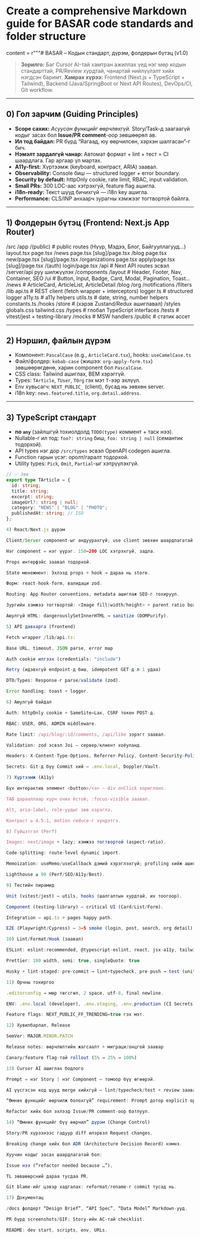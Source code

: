 # Create a comprehensive Markdown guide for BASAR code standards and folder structure
content = r"""# BASAR – Кодын стандарт, дүрэм, фолдерын бүтэц (v1.0)

> **Зорилго:** Баг Cursor AI-тай хамтран ажиллах үед нэг мөр кодын стандарттай, PR/Review хурдтай, чанартай нийлүүлэлт хийх нэгдсэн баримт.
> **Хамрах хүрээ:** Frontend (Next.js + TypeScript + Tailwind), Backend (Java/SpringBoot or Next API Routes), DevOps/CI, Git workflow.

---

## 0) Гол зарчим (Guiding Principles)
- **Scope сахих:** *Асуусан функцийг өөрчлөхгүй.* Story/Task-д заагаагүй кодыг засах бол **Issue/PR comment**-оор зөвшөөрөл ав.
- **Ил тод байдал:** PR бүрд “Яагаад, юу өөрчилсөн, хэрхэн шалгасан”-г бич.
- **Нэмэлт зардалгүй чанар:** Автомат формат + lint + тест = CI шаардлага. Гар аргаар үл мартах.
- **A11y-first:** Хүртээмж (keyboard, контраст, ARIA) заавал.
- **Observability:** Console биш — structured logger + error boundary.
- **Security by default:** httpOnly cookie, rate limit, RBAC, input validation.
- **Small PRs:** 300 LOC-аас хэтрэхгүй, feature flag ашигла.
- **i18n-ready:** Текст шууд бичихгүй — i18n key ашигла.
- **Performance:** CLS/INP анхаарч зурагны хэмжээг тогтвортой байлга.

---

## 1) Фолдерын бүтэц (Frontend: Next.js App Router)

/src
/app
/(public) # public routes (Нүүр, Мэдээ, Блог, Байгууллагууд...)
layout.tsx
page.tsx
/news
page.tsx
[slug]/page.tsx
/blog
page.tsx
new/page.tsx
[slug]/page.tsx
/organizations
page.tsx
apply/page.tsx
[slug]/page.tsx
/(auth)
login/page.tsx
/api # Next API routes эсвэл /server/api руу шилжүүлэх
/components
/layout # Header, Footer, Nav, Container, SEO
/ui # Button, Input, Badge, Card, Modal, Pagination, Toast...
/news # ArticleCard, ArticleList, ArticleDetail
/blog
/org
/notifications
/filters
/lib
api.ts # REST client (fetch wrapper + interceptors)
logger.ts # structured logger
a11y.ts # a11y helpers
utils.ts # date, string, number helpers
constants.ts
/hooks
/store # (хэрэв Zustand/Redux ашиглавал)
/styles
globals.css
tailwind.css
/types # глобал TypeScript interfaces
/tests # vitest/jest + testing-library
/mocks # MSW handlers
/public # статик ассет


---

## 2) Нэршил, файлын дүрэм
- Компонент: `PascalCase` (e.g., `ArticleCard.tsx`), hooks: `useCamelCase.ts`
- Файл/фолдер: `kebab-case` (жишээ: `org-apply-form.tsx`) зөвшөөрөгдөнө, харин component бол `PascalCase`.
- CSS class: Tailwind ашиглах, BEM хэрэггүй.
- Types: `TArticle`, `TUser`, `TOrg` гэх мэт `T`-ээр эхлүүл.
- Env хувьсагч: `NEXT_PUBLIC_` (client), бусад нь зөвхөн server.
- i18n key: `news.featured.title`, `org.detail.address`.

---

## 3) TypeScript стандарт
- **no `any`** (зайлшгүй тохиолдолд `TODO(type)` коммент + таск нээ).
- Nullable-г ил тод: `foo?: string` биш, `foo: string | null` (семантик тодорхой).
- API types нэг дор `/src/types` эсвэл OpenAPI codegen ашигла.
- Function гарын үсэг: оролт/гаралт тодорхой.
- Utility types: `Pick`, `Omit`, `Partial`-ыг хэтрүүлэхгүй.

```ts
// ✅ Зөв
export type TArticle = {
  id: string;
  title: string;
  excerpt: string;
  imageUrl?: string | null;
  category: "NEWS" | "BLOG" | "PHOTO";
  publishedAt: string; // ISO
};

4) React/Next.js дүрэм

Client/Server component-ыг андуурахгүй; use client зөвхөн шаардлагатай үед.

Нэг component = нэг үүрэг. 150–200 LOC хэтрэхгүй, задла.

Props интерфэйс заавал тодорхой.

State менежмент: Эхлээд props + hook → дараа нь store.

Форм: react-hook-form, валидаци zod.

Routing: App Router conventions, metadata ашиглаж SEO-г тохируул.

Зургийн хэмжээ тогтвортой: <Image fill|width/height> + parent ratio box.

Аюулгүй HTML: dangerouslySetInnerHTML → sanitize (DOMPurify).

5) API давхарга (frontend)

Fetch wrapper /lib/api.ts:

Base URL, timeout, JSON parse, error map

Auth cookie илгээх (credentials: "include")

Retry (идэвхгүй endpoint-д биш, idempotent GET-д л 1 удаа)

DTO/Types: Response-г parse/validate (zod).

Error handling: toast + logger.

6) Аюулгүй байдал

Auth: httpOnly cookie + SameSite=Lax, CSRF токен POST-д.

RBAC: USER, ORG, ADMIN middleware.

Rate limit: /api/blog/:id/comments, /api/like зэрэгт заавал.

Validation: zod эсвэл Joi – сервер/клиент хоёуланд.

Headers: X-Content-Type-Options, Referrer-Policy, Content-Security-Policy (nonce).

Secrets: Git-д бүү Commit хий — .env.local, Doppler/Vault.

7) Хүртээмж (A11y)

Бүх интерактив элемент <button>/<a> — div onClick хориглоно.

TAB дарааллаар хүрч очих ёстой; :focus-visible заавал.

Alt, aria-label, role-уудыг зөв хэрэглэ.

Контраст ≥ 4.5:1, motion reduce-г хүндэтгэ.

8) Гүйцэтгэл (Perf)

Images: next/image + lazy; хэмжээ тогтвортой (aspect-ratio).

Code-splitting: route-level dynamic import.

Memoization: useMemo/useCallback дэмий хэрэглэхгүй; profiling хийж ашигла.

Lighthouse ≥ 90 (Perf/SEO/A11y/Best).

9) Тестийн пирамид

Unit (vitest/jest) — utils, hooks (шалгалтын хурдтай, их тоогоор).

Component (testing-library) — critical UI (Card/List/Form).

Integration — api.ts + pages happy path.

E2E (Playwright/Cypress) — 3–5 smoke (login, post, search, org detail).

10) Lint/Format/Hook (заавал)

ESLint: eslint:recommended, @typescript-eslint, react, jsx-a11y, tailwindcss

Prettier: 100 width, semi: true, singleQuote: true

Husky + lint-staged: pre-commit → lint+typecheck, pre-push → test (unit only)

11) Орчны тохиргоо

.editorconfig → мөр төгсгөл, 2 space, utf-8, final newline.

ENV: .env.local (developer), .env.staging, .env.production (CI Secrets).

Feature flags: NEXT_PUBLIC_FF_TRENDING=true гэх мэт.

12) Хувилбарлал, Release

SemVer: MAJOR.MINOR.PATCH

Release notes: өөрчлөлтийн жагсаалт + миграци/онцгой заавар

Canary/feature flag-тай rollout (5% → 25% → 100%)

13) Cursor AI ашиглах бодлого

Prompt = нэг Story | нэг Component — томоор бүү өгөөрэй.

AI үүсгэсэн код шууд merge хийхгүй — lint/typecheck/test + review заавал.

“Өмнөх функцийг өөрчилж болохгүй” requirement: Prompt дотор explicit оруул.

Refactor хийх бол эхлээд Issue/PR comment-оор батлуул.

14) “Өмнөх функцийг бүү өөрчил” дүрэм (Change Control)

Story/PR хүрээнээс гадуур diff илэрвэл Request changes.

Breaking change хийх бол ADR (Architecture Decision Record) нэмнэ.

Хуучин кодыг засах шаардлагатай бол:

Issue нээ (“refactor needed because …”),

TL зөвшөөрсний дараа тусдаа PR.

Git blame-ийг цэвэр хадгалах: reformat/rename-г commit тусад нь.

17) Документац

/docs фолдерт “Design Brief”, “API Spec”, “Data Model” Markdown-ууд.

PR бүрд screenshots/GIF; Story-ийн AC-тай checklist.

README: dev start, scripts, env, URLs.